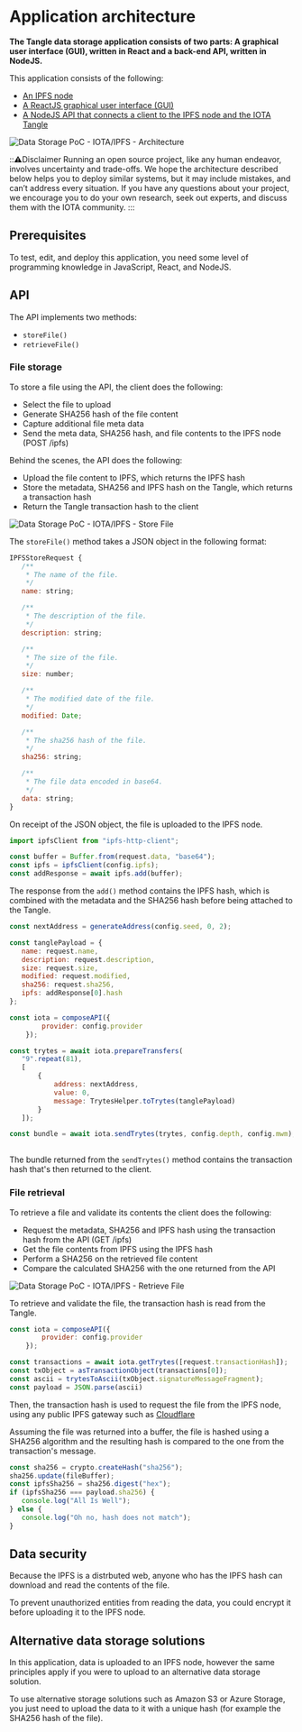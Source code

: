 # Application architecture

**The Tangle data storage application consists of two parts: A graphical user interface (GUI), written in React and a back-end API, written in NodeJS.**

This application consists of the following:

- [An IPFS node](https://github.com/iotaledger/poc-ipfs/blob/master/README.md)
- [A ReactJS graphical user interface (GUI)](https://github.com/iotaledger/poc-ipfs/blob/master/client/DEPLOYMENT.md)
- [A NodeJS API that connects a client to the IPFS node and the IOTA Tangle](https://github.com/iotaledger/poc-ipfs/blob/master/api/DEPLOYMENT.md)

![Data Storage PoC - IOTA/IPFS - Architecture](../data-storage-ipfs.png)

:::warning:Disclaimer
Running an open source project, like any human endeavor, involves uncertainty and trade-offs. We hope the architecture described below helps you to deploy similar systems, but it may include mistakes, and can’t address every situation. If you have any questions about your project, we encourage you to do your own research, seek out experts, and discuss them with the IOTA community.
:::

## Prerequisites

To test, edit, and deploy this application, you need some level of programming knowledge in JavaScript, React, and NodeJS.

## API

The API implements two methods:

- `storeFile()`
- `retrieveFile()`
  
### File storage

To store a file using the API, the client does the following:

* Select the file to upload
* Generate SHA256 hash of the file content
* Capture additional file meta data
* Send the meta data, SHA256 hash, and file contents to the IPFS node (POST /ipfs)

Behind the scenes, the API does the following:

* Upload the file content to IPFS, which returns the IPFS hash
* Store the metadata, SHA256 and IPFS hash on the Tangle, which returns a transaction hash
* Return the Tangle transaction hash to the client

![Data Storage PoC - IOTA/IPFS - Store File](../data-storage-store.png)

The `storeFile()` method takes a JSON object in the following format:

```javascript
IPFSStoreRequest {
   /**
    * The name of the file.
    */
   name: string;

   /**
    * The description of the file.
    */
   description: string;

   /**
    * The size of the file.
    */
   size: number;

   /**
    * The modified date of the file.
    */
   modified: Date;

   /**
    * The sha256 hash of the file.
    */
   sha256: string;

   /**
    * The file data encoded in base64.
    */
   data: string;
}
```

On receipt of the JSON object, the file is uploaded to the IPFS node.

```javascript
import ipfsClient from "ipfs-http-client";

const buffer = Buffer.from(request.data, "base64");
const ipfs = ipfsClient(config.ipfs);
const addResponse = await ipfs.add(buffer);
```

The response from the `add()` method contains the IPFS hash, which is combined with the metadata and the SHA256 hash before being attached to the Tangle.

```javascript
const nextAddress = generateAddress(config.seed, 0, 2);

const tanglePayload = {
   name: request.name,
   description: request.description,
   size: request.size,
   modified: request.modified,
   sha256: request.sha256,
   ipfs: addResponse[0].hash
};

const iota = composeAPI({
        provider: config.provider
    });

const trytes = await iota.prepareTransfers(
   "9".repeat(81),
   [
	   {
		   address: nextAddress,
		   value: 0,
		   message: TrytesHelper.toTrytes(tanglePayload)
	   }
   ]);

const bundle = await iota.sendTrytes(trytes, config.depth, config.mwm);
   
```

The bundle returned from the `sendTrytes()` method contains the transaction hash that's then returned to the client.

### File retrieval

To retrieve a file and validate its contents the client does the following:

* Request the metadata, SHA256 and IPFS hash using the transaction hash from the API (GET /ipfs)
* Get the file contents from IPFS using the IPFS hash
* Perform a SHA256 on the retrieved file content
* Compare the calculated SHA256 with the one returned from the API

![Data Storage PoC - IOTA/IPFS - Retrieve File](../data-storage-retrieve.png)

To retrieve and validate the file, the transaction hash is read from the Tangle.

```javascript
const iota = composeAPI({
        provider: config.provider
    });

const transactions = await iota.getTrytes([request.transactionHash]);
const txObject = asTransactionObject(transactions[0]);
const ascii = trytesToAscii(txObject.signatureMessageFragment);
const payload = JSON.parse(ascii)
```

Then, the transaction hash is used to request the file from the IPFS node, using any public IPFS gateway such as [Cloudflare](https://cloudflare-ipfs.com/ipfs/:hash)

Assuming the file was returned into a buffer, the file is hashed using a SHA256 algorithm and the resulting hash is compared to the one from the transaction's message.

```javascript
const sha256 = crypto.createHash("sha256");
sha256.update(fileBuffer);
const ipfsSha256 = sha256.digest("hex");
if (ipfsSha256 === payload.sha256) {
   console.log("All Is Well");
} else {
   console.log("Oh no, hash does not match");
}
```

## Data security

Because the IPFS is a distrbuted web, anyone who has the IPFS hash can download and read the contents of the file. 

To prevent unauthorized entities from reading the data, you could encrypt it before uploading it to the IPFS node.

## Alternative data storage solutions

In this application, data is uploaded to an IPFS node, however the same principles apply if you were to upload to an alternative data storage solution.

To use alternative storage solutions such as Amazon S3 or Azure Storage, you just need to upload the data to it with a unique hash (for example the SHA256 hash of the file).